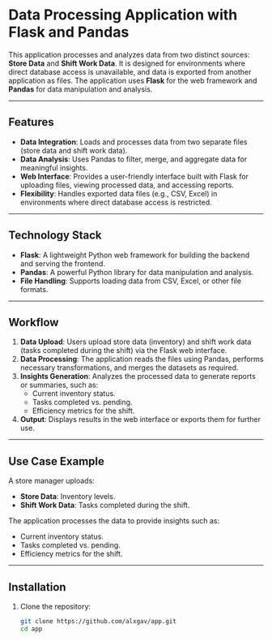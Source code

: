 # Data Processing Application with Flask and Pandas

This application processes and analyzes data from two distinct sources: **Store Data** and **Shift Work Data**. It is designed for environments where direct database access is unavailable, and data is exported from another application as files. The application uses **Flask** for the web framework and **Pandas** for data manipulation and analysis.

---

## Features

- **Data Integration**: Loads and processes data from two separate files (store data and shift work data).
- **Data Analysis**: Uses Pandas to filter, merge, and aggregate data for meaningful insights.
- **Web Interface**: Provides a user-friendly interface built with Flask for uploading files, viewing processed data, and accessing reports.
- **Flexibility**: Handles exported data files (e.g., CSV, Excel) in environments where direct database access is restricted.

---

## Technology Stack

- **Flask**: A lightweight Python web framework for building the backend and serving the frontend.
- **Pandas**: A powerful Python library for data manipulation and analysis.
- **File Handling**: Supports loading data from CSV, Excel, or other file formats.

---

## Workflow

1. **Data Upload**: Users upload store data (inventory) and shift work data (tasks completed during the shift) via the Flask web interface.
2. **Data Processing**: The application reads the files using Pandas, performs necessary transformations, and merges the datasets as required.
3. **Insights Generation**: Analyzes the processed data to generate reports or summaries, such as:
   - Current inventory status.
   - Tasks completed vs. pending.
   - Efficiency metrics for the shift.
4. **Output**: Displays results in the web interface or exports them for further use.

---

## Use Case Example

A store manager uploads:
- **Store Data**: Inventory levels.
- **Shift Work Data**: Tasks completed during the shift.

The application processes the data to provide insights such as:
- Current inventory status.
- Tasks completed vs. pending.
- Efficiency metrics for the shift.

---

## Installation

1. Clone the repository:
   ```bash
   git clone https://github.com/alxgav/app.git
   cd app